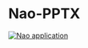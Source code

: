 # Nao-PPTX
[![Nao application](https://github.com/drewzxcvbnm/Nao-PPTX/actions/workflows/python-app.yml/badge.svg)](https://github.com/drewzxcvbnm/Nao-PPTX/actions/workflows/python-app.yml)
